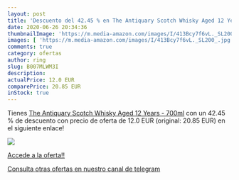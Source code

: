 ```yaml
---
layout: post
title: 'Descuento del 42.45 % en The Antiquary Scotch Whisky Aged 12 Year'
date: 2020-06-26 20:34:36
thumbnailImage: 'https://m.media-amazon.com/images/I/413Bcy7f6vL._SL200_.jpg'
images: [ 'https://m.media-amazon.com/images/I/413Bcy7f6vL._SL200_.jpg' ]
comments: true
category: ofertas
author: ring
slug: B007MLWM3I
description:
actualPrice: 12.0 EUR
comparePrice: 20.85 EUR
inStock: true
---
```


Tienes [The Antiquary Scotch Whisky Aged 12 Years - 700ml](https://www.amazon.com/dp/B007MLWM3I/?tag=redken08-20) con un 42.45 % de descuento con precio de oferta de 12.0 EUR (original: 20.85 EUR) en el siguiente enlace!

[![](https://m.media-amazon.com/images/I/413Bcy7f6vL._SL200_.jpg)](https://www.amazon.com/dp/B007MLWM3I/?tag=redken08-20)

[Accede a la oferta!!](https://www.amazon.com/dp/B007MLWM3I/?tag=redken08-20)

[Consulta otras ofertas en nuestro canal de telegram](https://t.me/s/ofertas25)
